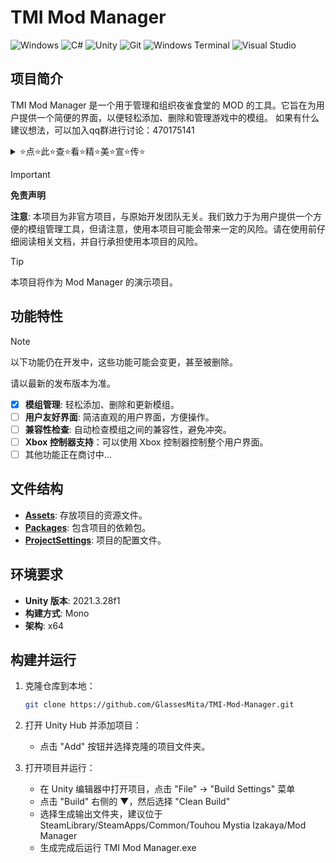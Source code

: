 # TMI Mod Manager

![Windows](https://img.shields.io/badge/Windows-0078D6?style=for-the-badge&logo=windows&logoColor=white)
![C#](https://img.shields.io/badge/C%23-239120?style=for-the-badge&logo=c-sharp&logoColor=white)
![Unity](https://img.shields.io/badge/Unity-100000?style=for-the-badge&logo=unity&logoColor=white)
![Git](https://img.shields.io/badge/GIT-E44C30?style=for-the-badge&logo=git&logoColor=white)
![Windows Terminal](https://img.shields.io/badge/windows%20terminal-4D4D4D?style=for-the-badge&logo=windows%20terminal&logoColor=white)
![Visual Studio](https://img.shields.io/badge/Visual_Studio-5C2D91?style=for-the-badge&logo=visual%20studio&logoColor=white)

## 项目简介

TMI Mod Manager 是一个用于管理和组织夜雀食堂的 MOD 的工具。它旨在为用户提供一个简便的界面，以便轻松添加、删除和管理游戏中的模组。
如果有什么建议想法，可以加入qq群进行讨论：470175141

<details>
<summary>⭐点⭐此⭐查⭐看⭐精⭐美⭐宣⭐传⭐</summary>

！隆重介绍！目前已知唯一的雀食mod交流聚集地  
[470175141](https://qm.qq.com/q/ZjHPtumekw) [470175141](https://qm.qq.com/q/ZjHPtumekw) [470175141](https://qm.qq.com/q/ZjHPtumekw)（重要的事情说三遍）  
不管你是程序、美工、乐师、策划（这个需要吗？），亦或是想进来学习交流，又或者是想一睹雀食mod的风采的普通玩家，都可以加入这个群聊！

![化学实验室](https://raw.githubusercontent.com/GlassesMita/TMI-Mod-Manager/main/Assets/Images/%E5%8C%96%E5%AD%A6%E5%AE%9E%E9%AA%8C%E5%AE%A4.jpg)

</details>


> [!IMPORTANT]
> **免责声明**
> 
> **注意**: 本项目为非官方项目，与原始开发团队无关。我们致力于为用户提供一个方便的模组管理工具，但请注意，使用本项目可能会带来一定的风险。请在使用前仔细阅读相关文档，并自行承担使用本项目的风险。

> [!TIP]
> 本项目将作为 Mod Manager 的演示项目。

## 功能特性

> [!NOTE]
> 以下功能仍在开发中，这些功能可能会变更，甚至被删除。
>
> 请以最新的发布版本为准。

- [x] **模组管理**: 轻松添加、删除和更新模组。
- [ ] **用户友好界面**: 简洁直观的用户界面，方便操作。
- [ ] **兼容性检查**: 自动检查模组之间的兼容性，避免冲突。
- [ ] **Xbox 控制器支持**：可以使用 Xbox 控制器控制整个用户界面。
- [ ] 其他功能正在商讨中...

## 文件结构

- [**Assets**](Assets): 存放项目的资源文件。
- [**Packages**](Packages): 包含项目的依赖包。
- [**ProjectSettings**](ProjectSettings): 项目的配置文件。

## 环境要求

- **Unity 版本**: 2021.3.28f1
- **构建方式**: Mono
- **架构**: x64

## 构建并运行

1. 克隆仓库到本地：

    ```bash
    git clone https://github.com/GlassesMita/TMI-Mod-Manager.git
    ```

2. 打开 Unity Hub 并添加项目：
    - 点击 "Add" 按钮并选择克隆的项目文件夹。
3. 打开项目并运行：
    - 在 Unity 编辑器中打开项目，点击 "File" → "Build Settings" 菜单
    - 点击 "Build" 右侧的 ▼，然后选择 "Clean Build"
    - 选择生成输出文件夹，建议位于 SteamLibrary/SteamApps/Common/Touhou Mystia Izakaya/Mod Manager
    - 生成完成后运行 TMI Mod Manager.exe
